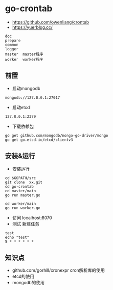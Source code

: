 # go-crontab
- https://github.com/owenliang/crontab
- https://yuerblog.cc/
```
doc
prepare
common  
logger  
master  master程序
worker  worker程序
```

## 前置
- 启动mongodb 
```
mongodb://127.0.0.1:27017
```
- 启动etcd  
```
127.0.0.1:2379
```
- 下载依赖包
```
go get github.com/mongodb/mongo-go-driver/mongo
go get go.etcd.io/etcd/clientv3
```
## 安装&运行
- 安装运行
```
cd $GOPATH/src
git clone  xx.git
cd go-crontab
cd master/main
go run master.go

cd worker/main
go run worker.go
```
- 访问 localhost:8070
- 测试 新建任务
```
test
echo "test"
5 * * * * * * 
``` 
## 知识点
- github.com/gorhill/cronexpr cron解析库的使用
- etcd的使用
- mongodb的使用